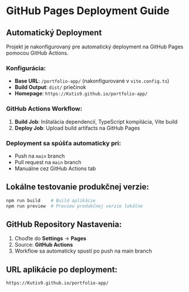 # GitHub Pages Deployment Guide

## Automatický Deployment

Projekt je nakonfigurovaný pre automatický deployment na GitHub Pages pomocou GitHub Actions.

### Konfigurácia:
- **Base URL**: `/portfolio-app/` (nakonfigurované v `vite.config.ts`)
- **Build Output**: `dist/` priečinok
- **Homepage**: `https://Kutis9.github.io/portfolio-app/`

### GitHub Actions Workflow:
1. **Build Job**: Inštalácia dependencií, TypeScript kompilácia, Vite build
2. **Deploy Job**: Upload build artifacts na GitHub Pages

### Deployment sa spúšťa automaticky pri:
- Push na `main` branch
- Pull request na `main` branch
- Manuálne cez GitHub Actions tab

## Lokálne testovanie produkčnej verzie:
```bash
npm run build    # Build aplikácie
npm run preview  # Preview produkčnej verzie lokálne
```

## GitHub Repository Nastavenia:
1. Choďte do **Settings** → **Pages**
2. Source: **GitHub Actions**
3. Workflow sa automaticky spustí po push na main branch

## URL aplikácie po deployment:
`https://Kutis9.github.io/portfolio-app/`